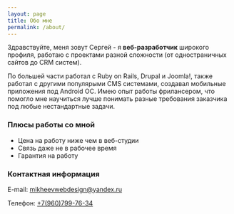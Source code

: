 ```yaml
---
layout: page
title: Обо мне
permalink: /about/
---
```


Здравствуйте, меня зовут Сергей - я **веб-разработчик** широкого профиля, работаю с проектами разной сложности (от одностраничных сайтов до CRM систем).

По большей части работал с Ruby on Rails, Drupal и Joomla!, также работал с другими популярыми CMS системами, создавал мобильные приложения под Android ОС. Имею опыт работы фрилансером, что помогло мне научиться лучше понимать разные требования заказчика под любые нестандартные задачи.

### Плюсы работы со мной
- Цена на работу ниже чем в веб-студии
- Связь даже не в рабочее время
- Гарантия на работу

### Контактная информация

E-mail: [mikheevwebdesign@yandex.ru](mailto:email@domain.com)

Телефон: [+7(960)799-76-34](tel:89607997634)
